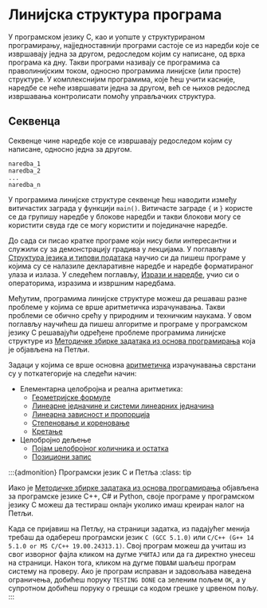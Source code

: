 # Линијска структура програма

У програмском језику C, као и уопште у структурираном програмирању,
најједноставнији програми састоје се из наредби које се извршавају једна за
другом, редоследом којим су написане, од врха програма ка дну. Такви програми
називају се програмима са праволинијским током, односно програмима линијске
(или просте) структуре. У комплекснијим програмима, које ћеш учити касније,
наредбе се неће извршавати једна за другом, већ се њихов редослед извршавања
контролисати помоћу управљачких структура.

## Секвенца

Секвенце чине наредбе које се извршавају редоследом којим су написане, односно
једна за другом.

```text
naredbа_1
naredbа_2
...
naredbа_n
```

У програмима линијске структуре секвенце ћеш наводити између витичастих заграда
у функцији `main()`. Витичасте заграде `{` и `}` користе се да групишу наредбе
у блокове наредби и такви блокови могу се користити свуда где се могу користити
и појединачне наредбе.

До сада си писао кратке програме који нису били интересантни и служили су за
демонстрацију градива у лекцијама. У поглављу
[Структура језика и типови података](../struktura_i_tipovi/index.md) научио си
да пишеш програме у којима су се налазиле декларативне наредбе и наредбе
форматираног улаза и излаза. У следећем поглављу,
[Изрази и наредбе](../izrazi_naredbe/index.md), учио си о операторима, изразима
и извршним наредбама.

Међутим, програмима линијске структуре можеш да решаваш разне проблеме у којима
се врше аритметичка израчунавања. Такви проблеми се обично срећу у природним и
техничким наукама. У овом поглављу научићеш да пишеш алгоритме и програме у
програмском језику C решавајући одређене проблеме програмима линијске структуре
из [Методичке збирке задатака из основа програмирања](https://petlja.org/biblioteka/r/kursevi/Zbirka)
која је објављена на Петљи.

Задаци у којима се врше основна
[аритметичка](https://petlja.org/biblioteka/r/Zbirka/01%20Aritmetika)
израчунавања сврстани су у поткатегорије на следећи начин:

- Елементарна целобројна и реална аритметика:
    * [Геометријске формуле](z_geometrijske_formule.md)
    * [Линеарне једначине и системи линеарних једначина](z_linearne_jednacine_i_sistemi.md)
    * [Линеарна зависност и пропорција](z_linearna_zavisnost.md)
    * [Степеновање и кореновање](z_stepenovanje_i_korenovanje.md)
    * [Кретање](z_kretanje.md)
- Целобројно дељење
    * [Појам целобројног количника и остатка](z_pojam_div_i_mod.md)
    * [Позициони запис](z_pozicioni_zapis.md)

:::{admonition} Програмски језик C и Петља
:class: tip

Иако је [Методичке збирке задатака из основа програмирања](https://petlja.org/biblioteka/r/kursevi/Zbirka)
објављена за програмске језике C++, C# и Python, своје програме у програмском
језику C можеш да тестираш онлајн уколико имаш креиран налог на Петљи.

Када се пријавиш на Петљу, на страници задатка, из падајућег менија требаш да
одабереш програмски језик `C (GCC 5.1.0)` или
`C/C++ (G++ 14 5.1.0 or MS C/C++ 19.00.24313.1)`. Свој програм можеш да учиташ
из свог изворног фајла кликом на дугме `УЧИТАЈ` или да га директно унесеш на
страници. Након тога, кликом на дугме `ПОШАЉИ` шаљеш програм систему на
проверу. Ако је програм исправан и задовољава наведена ограничења, добићеш
поруку `TESTING DONE` са зеленим пољем `OK`, а у супротном добићеш поруку о
грешци са кодом грешке у црвеном пољу.
:::
